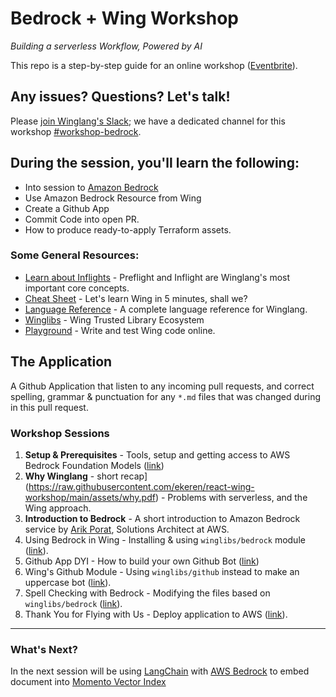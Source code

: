 # Bedrock + Wing Workshop

_Building a serverless Workflow, Powered by AI_

This repo is a step-by-step guide for an online workshop ([Eventbrite](https://www.eventbrite.com/e/amazon-bedrock-winglang-tickets-769562721817)).

## Any issues? Questions? Let's talk!

Please [join Winglang's Slack](https://t.winglang.io/slack); we have a dedicated channel for this workshop [#workshop-bedrock](https://winglang.slack.com/archives/C06BWT4PC30).

## During the session, you'll learn the following:

- Into session to [Amazon Bedrock](https://aws.amazon.com/bedrock/)
- Use Amazon Bedrock Resource from Wing
- Create a Github App
- Commit Code into open PR.
- How to produce ready-to-apply Terraform assets.

### Some General Resources:

- [Learn about Inflights](https://www.winglang.io/docs/concepts/inflights) - Preflight and Inflight are Winglang's most important core concepts.
- [Cheat Sheet](./cheatsheet.md) - Let's learn Wing in 5 minutes, shall we?
- [Language Reference](https://www.winglang.io/docs/language-reference) - A complete language reference for Winglang.
- [Winglibs](https://github.com/winglang/winglibs) - Wing Trusted Library Ecosystem
- [Playground](https://www.winglang.io/play/) - Write and test Wing code online.

## The Application

A Github Application that listen to any incoming pull requests, and correct spelling, grammar & punctuation for any `*.md` files that was changed during in this pull request.


### Workshop Sessions

1. **Setup & Prerequisites** - Tools, setup and getting access to AWS Bedrock Foundation Models ([link](./01-setup.md))
2. **Why Winglang** - short recap](https://raw.githubusercontent.com/ekeren/react-wing-workshop/main/assets/why.pdf) - Problems with serverless, and the Wing approach.
3. **Introduction to Bedrock** - A short introduction to Amazon Bedrock service by [Arik Porat](https://www.linkedin.com/in/arik-porat-15419426/),  Solutions Architect at AWS.
4. Using Bedrock in Wing - Installing & using `winglibs/bedrock` module ([link](./04-bedrock.md)).
5. Github App DYI - How to build your own Github Bot ([link](./05-github-diy.md))
6. Wing's Github Module - Using `winglibs/github` instead to make an uppercase bot ([link](./06-github-winglibs.md)).
7. Spell Checking with Bedrock - Modifying the files based on `winglibs/bedrock` ([link]((./07-wrap.md))).
8. Thank You for Flying with Us - Deploy application to AWS ([link]((./08-deploy.md))).

---

### What's Next?

In the next session will be using [LangChain](https://www.langchain.com/) with [AWS Bedrock](https://aws.amazon.com/bedrock/) to embed document into [Momento Vector Index](https://docs.momentohq.com/vector-index)


